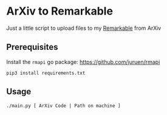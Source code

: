 # ArXiv to Remarkable 

Just a little script to upload files to my [Remarkable](https://remarkable.com/) from ArXiv 

## Prerequisites 

Install the `rmapi` go package: https://github.com/juruen/rmapi

```
pip3 install requirements.txt 
```

## Usage

```
./main.py [ ArXiv Code | Path on machine ]
```
